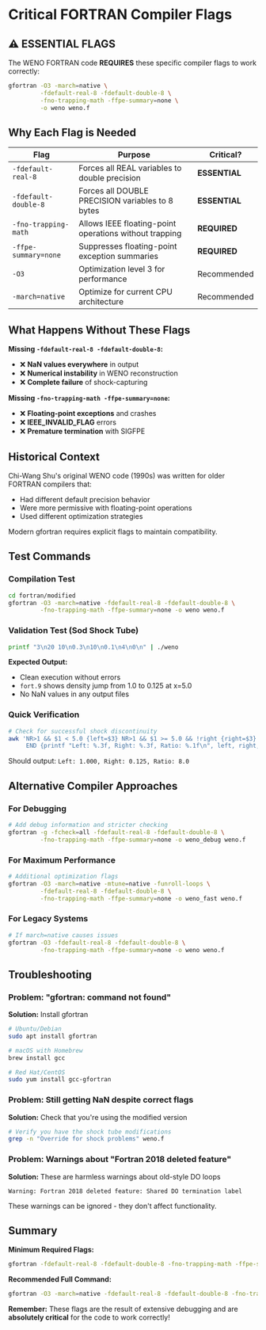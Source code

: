 # Critical FORTRAN Compiler Flags

## ⚠️ ESSENTIAL FLAGS

The WENO FORTRAN code **REQUIRES** these specific compiler flags to work correctly:

```bash
gfortran -O3 -march=native \
         -fdefault-real-8 -fdefault-double-8 \
         -fno-trapping-math -ffpe-summary=none \
         -o weno weno.f
```

## Why Each Flag is Needed

| Flag | Purpose | Critical? |
|------|---------|-----------|
| `-fdefault-real-8` | Forces all REAL variables to double precision | **ESSENTIAL** |
| `-fdefault-double-8` | Forces all DOUBLE PRECISION variables to 8 bytes | **ESSENTIAL** |
| `-fno-trapping-math` | Allows IEEE floating-point operations without trapping | **REQUIRED** |
| `-ffpe-summary=none` | Suppresses floating-point exception summaries | **REQUIRED** |
| `-O3` | Optimization level 3 for performance | Recommended |
| `-march=native` | Optimize for current CPU architecture | Recommended |

## What Happens Without These Flags

**Missing `-fdefault-real-8 -fdefault-double-8`:**
- ❌ **NaN values everywhere** in output
- ❌ **Numerical instability** in WENO reconstruction
- ❌ **Complete failure** of shock-capturing

**Missing `-fno-trapping-math -ffpe-summary=none`:**
- ❌ **Floating-point exceptions** and crashes
- ❌ **IEEE_INVALID_FLAG** errors
- ❌ **Premature termination** with SIGFPE

## Historical Context

Chi-Wang Shu's original WENO code (1990s) was written for older FORTRAN compilers that:
- Had different default precision behavior
- Were more permissive with floating-point operations
- Used different optimization strategies

Modern gfortran requires explicit flags to maintain compatibility.

## Test Commands

### Compilation Test
```bash
cd fortran/modified
gfortran -O3 -march=native -fdefault-real-8 -fdefault-double-8 \
         -fno-trapping-math -ffpe-summary=none -o weno weno.f
```

### Validation Test (Sod Shock Tube)
```bash
printf "3\n20 10\n0.3\n10\n0.1\n4\n0\n" | ./weno
```

**Expected Output:**
- Clean execution without errors
- `fort.9` shows density jump from 1.0 to 0.125 at x=5.0
- No NaN values in any output files

### Quick Verification
```bash
# Check for successful shock discontinuity
awk 'NR>1 && $1 < 5.0 {left=$3} NR>1 && $1 >= 5.0 && !right {right=$3} 
     END {printf "Left: %.3f, Right: %.3f, Ratio: %.1f\n", left, right, left/right}' fort.9
```

Should output: `Left: 1.000, Right: 0.125, Ratio: 8.0`

## Alternative Compiler Approaches

### For Debugging
```bash
# Add debug information and stricter checking
gfortran -g -fcheck=all -fdefault-real-8 -fdefault-double-8 \
         -fno-trapping-math -ffpe-summary=none -o weno_debug weno.f
```

### For Maximum Performance
```bash
# Additional optimization flags
gfortran -O3 -march=native -mtune=native -funroll-loops \
         -fdefault-real-8 -fdefault-double-8 \
         -fno-trapping-math -ffpe-summary=none -o weno_fast weno.f
```

### For Legacy Systems
```bash
# If march=native causes issues
gfortran -O3 -fdefault-real-8 -fdefault-double-8 \
         -fno-trapping-math -ffpe-summary=none -o weno weno.f
```

## Troubleshooting

### Problem: "gfortran: command not found"
**Solution:** Install gfortran
```bash
# Ubuntu/Debian
sudo apt install gfortran

# macOS with Homebrew  
brew install gcc

# Red Hat/CentOS
sudo yum install gcc-gfortran
```

### Problem: Still getting NaN despite correct flags
**Solution:** Check that you're using the modified version
```bash
# Verify you have the shock tube modifications
grep -n "Override for shock problems" weno.f
```

### Problem: Warnings about "Fortran 2018 deleted feature"
**Solution:** These are harmless warnings about old-style DO loops
```
Warning: Fortran 2018 deleted feature: Shared DO termination label
```
These warnings can be ignored - they don't affect functionality.

## Summary

**Minimum Required Flags:**
```bash
gfortran -fdefault-real-8 -fdefault-double-8 -fno-trapping-math -ffpe-summary=none -o weno weno.f
```

**Recommended Full Command:**
```bash
gfortran -O3 -march=native -fdefault-real-8 -fdefault-double-8 -fno-trapping-math -ffpe-summary=none -o weno weno.f
```

**Remember:** These flags are the result of extensive debugging and are **absolutely critical** for the code to work correctly!
